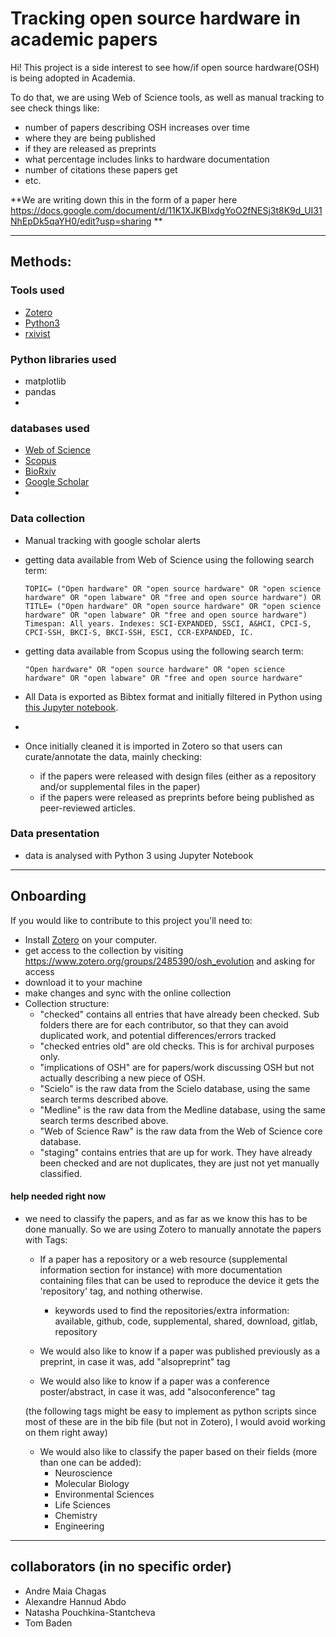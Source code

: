 # Tracking open source hardware in academic papers

Hi! This project is a side interest to see how/if open source hardware(OSH) is being adopted in Academia. 

To do that, we are using Web of Science tools, as well as manual tracking to see check things like:
- number of papers describing OSH increases over time
- where they are being published
- if they are released as preprints
- what percentage includes links to hardware documentation
- number of citations these papers get
- etc.

**We are writing down this in the form of a paper here <https://docs.google.com/document/d/11K1XJKBIxdgYoO2fNESj3t8K9d_UI31NhEpDk5qaYH0/edit?usp=sharing> **

--- 

## Methods:

### Tools used

- [Zotero](<https://www.zotero.org/>)
- [Python3](<https://www.python.org/>)
- [rxivist](<https://rxivist.org/docs>)

### Python libraries used
- matplotlib
- pandas
-   

### databases used

- [Web of Science](<webofknowledge.com>)
- [Scopus](<https://www.scopus.com/>)
- [BioRxiv](<https://www.biorxiv.org/>)
- [Google Scholar](<https://scholar.google.com/>)
-  

### Data collection 

- Manual tracking with google scholar alerts
- getting data available from Web of Science using the following search term:
  
  
  ``` 
  TOPIC= ("Open hardware" OR "open source hardware" OR "open science hardware" OR "open labware" OR "free and open source hardware") OR TITLE= ("Open hardware" OR "open source hardware" OR "open science hardware" OR "open labware" OR "free and open source hardware")
  Timespan: All years. Indexes: SCI-EXPANDED, SSCI, A&HCI, CPCI-S, CPCI-SSH, BKCI-S, BKCI-SSH, ESCI, CCR-EXPANDED, IC.  
  ```

- getting data available from Scopus using the following search term:
  
  
  ``` 
  "Open hardware" OR "open source hardware" OR "open science hardware" OR "open labware" OR "free and open source hardware"  
  ```


- All Data is exported as Bibtex format and initially filtered in Python using [this Jupyter notebook](code/combine_databases.ipynb).
- 
- Once initially cleaned it is imported in Zotero so that users can curate/annotate the data, mainly checking:
  -  if the papers were released with design files (either as a repository and/or supplemental files in the paper)
  - if the papers were released as preprints before being published as peer-reviewed articles.

### Data presentation

- data is analysed with Python 3 using Jupyter Notebook
  
---

## Onboarding

If you would like to contribute to this project you'll need to:

- Install [Zotero](https://www.zotero.org/) on your computer.
- get access to the collection by visiting https://www.zotero.org/groups/2485390/osh_evolution and asking for access
- download it to your machine
- make changes and sync with the online collection
- Collection structure:
  - "checked" contains all entries that have already been checked. Sub folders there are for each contributor, so that they can avoid duplicated work, and potential differences/errors tracked
  - "checked entries old" are old checks. This is for archival purposes only.
  - "implications of OSH" are for papers/work discussing OSH but not actually describing a new piece of OSH.
  - "Scielo" is the raw data from the Scielo database, using the same search terms described above.
  - "Medline" is the raw data from the Medline database, using the same search terms described above.
  - "Web of Science Raw" is the raw data from the Web of Science core database.
  - "staging" contains entries that are up for work. They have already been checked and are not duplicates, they are just not yet manually classified.


#### help needed right now

- we need to classify the papers, and as far as we know this has to be done manually. So we are using Zotero to manually annotate the papers with Tags:

  - If a paper has a repository or a web resource (supplemental information section for instance) with more documentation containing files that can be used to reproduce the device it gets the 'repository' tag, and nothing otherwise.
    - keywords used to find the repositories/extra information:
        available, github, code, supplemental, shared, download, gitlab, repository 


  
  - We would also like to know if a paper was published previously as a preprint, in case it was, add "alsopreprint" tag
  
  - We would also like to know if a paper was a conference poster/abstract, in case it was, add "alsoconference" tag
  
  (the following tags might be easy to implement as python scripts since most of these are in the bib file (but not in Zotero), I would avoid working on them right away)

  - We would also like to classify the paper based on their fields (more than one can be added):
    - Neuroscience
    - Molecular Biology
    - Environmental Sciences
    - Life Sciences
    - Chemistry
    - Engineering

---

## collaborators (in no specific order)

- Andre Maia Chagas
- Alexandre Hannud Abdo
- Natasha Pouchkina-Stantcheva
- Tom Baden
  


